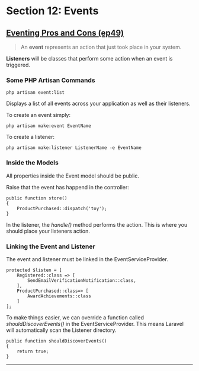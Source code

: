 # Section 12: Events

## [Eventing Pros and Cons (ep49)](https://laracasts.com/series/laravel-6-from-scratch/episodes/49)

>An **event** represents an action that just took place in your system.

**Listeners** will be classes that perform some action when an event is triggered.

### Some PHP Artisan Commands
```
php artisan event:list
```

Displays a list of all events across your application as well as their listeners.

To create an event simply:
```
php artisan make:event EventName
```

To create a listener:
```
php artisan make:listener ListenerName -e EventName
```

### Inside the Models

All properties inside the Event model should be public.

Raise that the event has happend in the controller:

```
public function store()
{
    ProductPurchased::dispatch('toy');
}
```

In the listener, the *handle()* method performs the action. This is where you should place your listeners action.

### Linking the Event and Listener
The event and listener must be linked in the EventServiceProvider.

```
protected $listen = [
    Registered::class => [
        SendEmailVerificationNotification::class,
    ],
    ProductPurchased::class=> [
        AwardAchievements::class
    ]
];
```

To make things easier, we can override a function called *shouldDiscoverEvents()* in the EventServiceProvider. This means Laravel will automatically scan the Listener directory.

```
public function shouldDiscoverEvents()
{
    return true;
}
```

---
